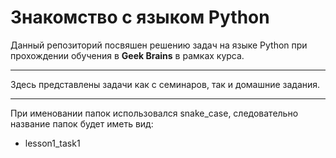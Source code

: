 # Знакомство с языком Python

Данный репозиторий посвяшен решению задач на языке Python при прохождении обучения в **Geek Brains** в рамках курса.

---

Здесь представлены задачи как с семинаров, так и домашние задания.

---

При именовании папок использовался snake_case, следовательно название папок будет иметь вид: 
* lesson1_task1
